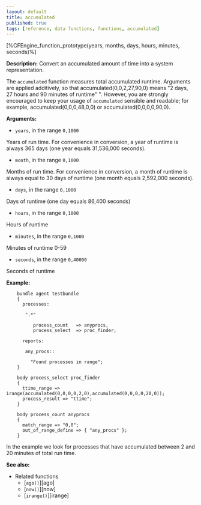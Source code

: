 ```yaml
---
layout: default
title: accumulated
published: true
tags: [reference, data functions, functions, accumulated]
---
```


[%CFEngine_function_prototype(years, months, days, hours, minutes, seconds)%]

**Description:** Convert an accumulated amount of time into a system representation.

The `accumulated` function measures total accumulated runtime. Arguments
are applied additively, so that accumulated(0,0,2,27,90,0) means "2
days, 27 hours and 90 minutes of runtime" ". However, you are strongly
encouraged to keep your usage of `accumulated` sensible and readable;
for example, accumulated(0,0,0,48,0,0) or accumulated(0,0,0,0,90,0).


**Arguments:**

* `years`, in the range `0,1000`

Years of run time. For convenience in conversion, a year of runtime is
always 365 days (one year equals 31,536,000 seconds).

* `month`, in the range `0,1000`

Months of run time. For convenience in conversion, a month of runtime is
always equal to 30 days of runtime (one month equals 2,592,000 seconds).

* `days`, in the range `0,1000`

Days of runtime (one day equals 86,400 seconds)

* `hours`, in the range `0,1000`

Hours of runtime

* `minutes`, in the range `0,1000`

Minutes of runtime 0-59

* `seconds`, in the range `0,40000`

Seconds of runtime

**Example:**

```cf3
    bundle agent testbundle
    {
      processes:

       ".*"

          process_count   => anyprocs,
          process_select  => proc_finder;

      reports:

       any_procs::

         "Found processes in range";
    }

    body process_select proc_finder
    {
      ttime_range => irange(accumulated(0,0,0,0,2,0),accumulated(0,0,0,0,20,0));
      process_result => "ttime";
    }

    body process_count anyprocs
    {
      match_range => "0,0";
      out_of_range_define => { "any_procs" };
    }
```

In the example we look for processes that have accumulated between 2 and
20 minutes of total run time.

**See also:**

* Related functions
    * [`ago()`][ago]
    * [`now()`][now]
    * [`irange()`][irange]
